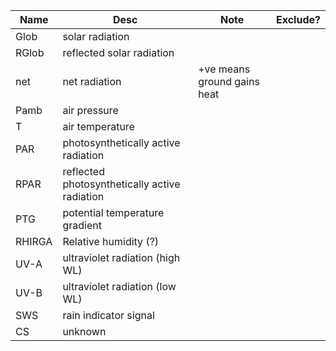|Name   |Desc   |Note   |Exclude?   |
|---|---|---|---|
|Glob   |solar radiation   |   |   |
|RGlob| reflected solar radiation  |
|net   |net radiation   |+ve means ground gains heat   |   |
| Pamb  |air pressure   |   |   |
|T   |air temperature   |   |   |
|PAR   |photosynthetically active radiation    |   |   |
|RPAR   | reflected photosynthetically active radiation   |   |   |
|PTG   | potential temperature gradient      |   |   |
|RHIRGA   |Relative humidity (?)   |   |   |
|UV-A   |ultraviolet radiation (high WL)   |   |   |
|UV-B   |ultraviolet radiation (low WL)   |   |   |
|SWS   |rain indicator signal    |   |   |
|CS   |unknown   |   |   |
